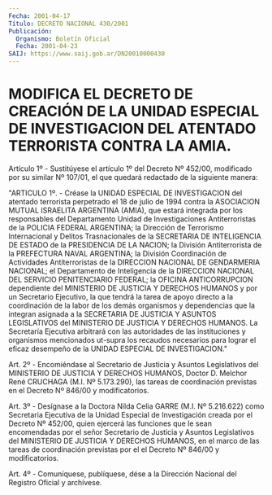 ```yaml
---
Fecha: 2001-04-17
Título: DECRETO NACIONAL 430/2001
Publicación:
  Organismo: Boletín Oficial
  Fecha: 2001-04-23
SAIJ: https://www.saij.gob.ar/DN20010000430
---
```

# MODIFICA EL DECRETO DE CREACIÓN DE LA UNIDAD ESPECIAL DE INVESTIGACION DEL ATENTADO TERRORISTA CONTRA LA AMIA.

<a id="1"></a>
Artículo 1º - Sustitúyese el artículo 1º del Decreto Nº 452/00, modificado por su similar Nº 107/01, el que quedará redactado de la siguiente manera:

"ARTICULO 1º. - Créase la UNIDAD ESPECIAL DE INVESTIGACION del atentado terrorista perpetrado el 18 de julio de 1994 contra la ASOCIACION MUTUAL ISRAELITA ARGENTINA (AMIA), que estará integrada por los responsables del Departamento Unidad de Investigaciones Antiterroristas de la POLICIA FEDERAL ARGENTINA; la Dirección de Terrorismo Internacional y Delitos Trasnacionales de la SECRETARIA DE INTELIGENCIA DE ESTADO de la PRESIDENCIA DE LA NACION; la División Antiterrorista de la PREFECTURA NAVAL ARGENTINA; la División Coordinación de Actividades Antiterroristas de la DIRECCION NACIONAL DE GENDARMERIA NACIONAL; el Departamento de Inteligencia de la DIRECCION NACIONAL DEL SERVICIO PENITENCIARIO FEDERAL; la OFICINA ANTICORRUPCION dependiente del MINISTERIO DE JUSTICIA Y DERECHOS HUMANOS y por un Secretario Ejecutivo, la que tendrá la tarea de apoyo directo a la coordinación de la labor de los demás organismos y dependencias que la integran asignada a la SECRETARIA DE JUSTICIA Y ASUNTOS LEGISLATIVOS del MINISTERIO DE JUSTICIA Y DERECHOS HUMANOS. La Secretaría Ejecutiva arbitrará con las autoridades de las instituciones y organismos mencionados ut-supra los recaudos necesarios para lograr el eficaz desempeño de la UNIDAD ESPECIAL DE INVESTIGACION."

<a id="2"></a>
Art. 2º - Encomiéndase al Secretario de Justicia y Asuntos Legislativos del MINISTERIO DE JUSTICIA Y DERECHOS HUMANOS, Doctor D. Melchor René CRUCHAGA (M.I. Nº 5.173.290), las tareas de coordinación previstas en el Decreto Nº 846/00 y modificatorios.

<a id="3"></a>
Art. 3º - Desígnase a la Doctora Nilda Celia GARRE (M.I. Nº 5.216.622) como Secretaria Ejecutiva de la Unidad Especial de Investigación creada por el Decreto Nº 452/00, quien ejercerá las funciones que le sean encomendadas por el señor Secretario de Justicia y Asuntos Legislativos del MINISTERIO DE JUSTICIA Y DERECHOS HUMANOS, en el marco de las tareas de coordinación previstas por el el Decreto Nº 846/00 y modificatorios.

<a id="4"></a>
Art. 4º - Comuníquese, publíquese, dése a la Dirección Nacional del Registro Oficial y archívese.